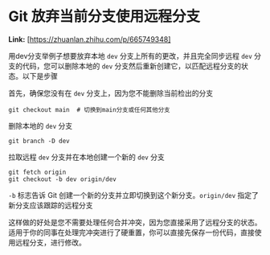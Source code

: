 # Git 放弃当前分支使用远程分支



 **Link:** [https://zhuanlan.zhihu.com/p/665749348]



用dev分支举例子想要放弃本地 `dev` 分支上所有的更改，并且完全同步远程 `dev` 分支的代码，您可以删除本地的 `dev` 分支然后重新创建它，以匹配远程分支的状态。以下是步骤

首先，确保您没有在 `dev` 分支上，因为您不能删除当前检出的分支

```
git checkout main  # 切换到main分支或任何其他分支
```

删除本地的 `dev` 分支

```
git branch -D dev
```

拉取远程 `dev` 分支并在本地创建一个新的 `dev` 分支

```
git fetch origin
git checkout -b dev origin/dev
```

`-b` 标志告诉 Git 创建一个新的分支并立即切换到这个新分支。`origin/dev` 指定了新分支应该跟踪的远程分支

这样做的好处是您不需要处理任何合并冲突，因为您直接采用了远程分支的状态。适用于你的同事在处理完冲突进行了硬重置，你可以直接先保存一份代码，直接使用远程分支，进行修改。

